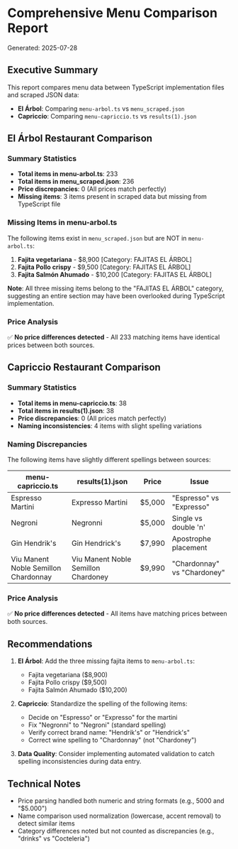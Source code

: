 # Comprehensive Menu Comparison Report

Generated: 2025-07-28

## Executive Summary

This report compares menu data between TypeScript implementation files and scraped JSON data:
- **El Árbol**: Comparing `menu-arbol.ts` vs `menu_scraped.json`
- **Capriccio**: Comparing `menu-capriccio.ts` vs `results(1).json`

## El Árbol Restaurant Comparison

### Summary Statistics
- **Total items in menu-arbol.ts**: 233
- **Total items in menu_scraped.json**: 236
- **Price discrepancies**: 0 (All prices match perfectly)
- **Missing items**: 3 items present in scraped data but missing from TypeScript file

### Missing Items in menu-arbol.ts
The following items exist in `menu_scraped.json` but are NOT in `menu-arbol.ts`:

1. **Fajita vegetariana** - $8,900 [Category: FAJITAS EL ÁRBOL]
2. **Fajita Pollo crispy** - $9,500 [Category: FAJITAS EL ÁRBOL]
3. **Fajita Salmón Ahumado** - $10,200 [Category: FAJITAS EL ÁRBOL]

**Note**: All three missing items belong to the "FAJITAS EL ÁRBOL" category, suggesting an entire section may have been overlooked during TypeScript implementation.

### Price Analysis
✅ **No price differences detected** - All 233 matching items have identical prices between both sources.

## Capriccio Restaurant Comparison

### Summary Statistics
- **Total items in menu-capriccio.ts**: 38
- **Total items in results(1).json**: 38
- **Price discrepancies**: 0 (All prices match perfectly)
- **Naming inconsistencies**: 4 items with slight spelling variations

### Naming Discrepancies
The following items have slightly different spellings between sources:

| menu-capriccio.ts | results(1).json | Price | Issue |
|-------------------|-----------------|--------|--------|
| Espresso Martini | Expresso Martini | $5,000 | "Espresso" vs "Expresso" |
| Negroni | Negronni | $5,000 | Single vs double 'n' |
| Gin Hendrik's | Gin Hendrick's | $7,990 | Apostrophe placement |
| Viu Manent Noble Semillon Chardonnay | Viu Manent Noble Semillon Chardoney | $9,990 | "Chardonnay" vs "Chardoney" |

### Price Analysis
✅ **No price differences detected** - All items have matching prices between both sources.

## Recommendations

1. **El Árbol**: Add the three missing fajita items to `menu-arbol.ts`:
   - Fajita vegetariana ($8,900)
   - Fajita Pollo crispy ($9,500)
   - Fajita Salmón Ahumado ($10,200)

2. **Capriccio**: Standardize the spelling of the following items:
   - Decide on "Espresso" or "Expresso" for the martini
   - Fix "Negronni" to "Negroni" (standard spelling)
   - Verify correct brand name: "Hendrik's" or "Hendrick's"
   - Correct wine spelling to "Chardonnay" (not "Chardoney")

3. **Data Quality**: Consider implementing automated validation to catch spelling inconsistencies during data entry.

## Technical Notes

- Price parsing handled both numeric and string formats (e.g., 5000 and "$5.000")
- Name comparison used normalization (lowercase, accent removal) to detect similar items
- Category differences noted but not counted as discrepancies (e.g., "drinks" vs "Cocteleria")